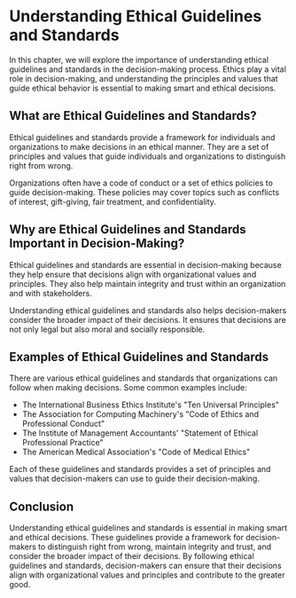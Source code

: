 Understanding Ethical Guidelines and Standards
=====================================================================================================

In this chapter, we will explore the importance of understanding ethical guidelines and standards in the decision-making process. Ethics play a vital role in decision-making, and understanding the principles and values that guide ethical behavior is essential to making smart and ethical decisions.

What are Ethical Guidelines and Standards?
------------------------------------------

Ethical guidelines and standards provide a framework for individuals and organizations to make decisions in an ethical manner. They are a set of principles and values that guide individuals and organizations to distinguish right from wrong.

Organizations often have a code of conduct or a set of ethics policies to guide decision-making. These policies may cover topics such as conflicts of interest, gift-giving, fair treatment, and confidentiality.

Why are Ethical Guidelines and Standards Important in Decision-Making?
----------------------------------------------------------------------

Ethical guidelines and standards are essential in decision-making because they help ensure that decisions align with organizational values and principles. They also help maintain integrity and trust within an organization and with stakeholders.

Understanding ethical guidelines and standards also helps decision-makers consider the broader impact of their decisions. It ensures that decisions are not only legal but also moral and socially responsible.

Examples of Ethical Guidelines and Standards
--------------------------------------------

There are various ethical guidelines and standards that organizations can follow when making decisions. Some common examples include:

* The International Business Ethics Institute's "Ten Universal Principles"
* The Association for Computing Machinery's "Code of Ethics and Professional Conduct"
* The Institute of Management Accountants' "Statement of Ethical Professional Practice"
* The American Medical Association's "Code of Medical Ethics"

Each of these guidelines and standards provides a set of principles and values that decision-makers can use to guide their decision-making.

Conclusion
----------

Understanding ethical guidelines and standards is essential in making smart and ethical decisions. These guidelines provide a framework for decision-makers to distinguish right from wrong, maintain integrity and trust, and consider the broader impact of their decisions. By following ethical guidelines and standards, decision-makers can ensure that their decisions align with organizational values and principles and contribute to the greater good.
